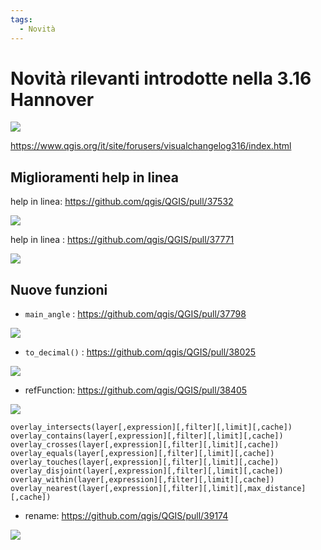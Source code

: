 ```yaml
---
tags:
  - Novità
---
```


# Novità rilevanti introdotte nella 3.16 Hannover

![](../img/splashscreen/splash_3_16.png)

<https://www.qgis.org/it/site/forusers/visualchangelog316/index.html>

## Miglioramenti help in linea

help in linea: <https://github.com/qgis/QGIS/pull/37532>

![](../img/novita_316/37532.png)

help in linea : <https://github.com/qgis/QGIS/pull/37771>

![](../img/novita_316/37771.png)

## Nuove funzioni

- `main_angle` : <https://github.com/qgis/QGIS/pull/37798>

![](https://user-images.githubusercontent.com/1829991/87367553-aae7d680-c5be-11ea-923a-e81200f2b90c.gif)

- `to_decimal()` : <https://github.com/qgis/QGIS/pull/38025>

![](../img/novita_316/38025.png)

- refFunction: <https://github.com/qgis/QGIS/pull/38405>

![](https://user-images.githubusercontent.com/1894106/90797864-7bd92900-e311-11ea-945f-0c2ade14e801.gif)

```
overlay_intersects(layer[,expression][,filter][,limit][,cache])
overlay_contains(layer[,expression][,filter][,limit][,cache])
overlay_crosses(layer[,expression][,filter][,limit][,cache])
overlay_equals(layer[,expression][,filter][,limit][,cache])
overlay_touches(layer[,expression][,filter][,limit][,cache])
overlay_disjoint(layer[,expression][,filter][,limit][,cache])
overlay_within(layer[,expression][,filter][,limit][,cache])
overlay_nearest(layer[,expression][,filter][,limit][,max_distance][,cache])
```

- rename: <https://github.com/qgis/QGIS/pull/39174>

![](../img/novita_316/39174.png)

